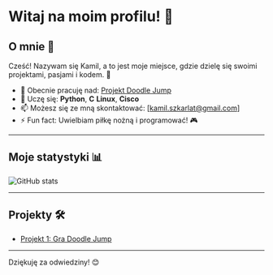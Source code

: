 # Witaj na moim profilu! 👋

## O mnie 🌟
Cześć! Nazywam się Kamil, a to jest moje miejsce, gdzie dzielę się swoimi projektami, pasjami i kodem. 🎉

- 🔭 Obecnie pracuję nad: [Projekt Doodle Jump](https://github.com/2024-2025-AGH-Wstep-do-Informatyki/trzybit)
- 🌱 Uczę się: **Python**, **C** **Linux**, **Cisco**
- 📫 Możesz się ze mną skontaktować: [kamil.szkarlat@gmail.com]
- ⚡ Fun fact: Uwielbiam piłkę nożną i programować! 🎮

---

## Moje statystyki 📊
![GitHub stats](https://github-readme-stats.vercel.app/api?username=Tharon23&show_icons=true&theme=radical)

---

## Projekty 🛠️
- [Projekt 1: Gra Doodle Jump](https://github.com/2024-2025-AGH-Wstep-do-Informatyki/trzybit)

---

Dziękuję za odwiedziny! 😊
